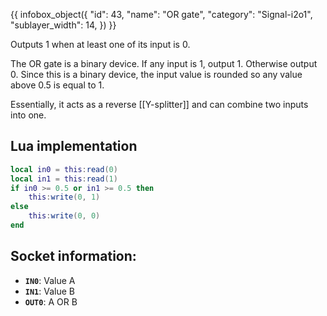 {{ infobox_object({
	"id": 43,
	"name": "OR gate",
	"category": "Signal-i2o1",
	"sublayer_width": 14,
}) }}

Outputs 1 when at least one of its input is 0.

The OR gate is a binary device. If any input is 1, output 1. Otherwise output 0. Since this is a binary device, the input value is rounded so any value above 0.5 is equal to 1.

Essentially, it acts as a reverse [[Y-splitter]] and can combine two inputs into one. 

## Lua implementation
```lua
local in0 = this:read(0)
local in1 = this:read(1)
if in0 >= 0.5 or in1 >= 0.5 then
	this:write(0, 1)
else
	this:write(0, 0)
end
```

## Socket information:
- **`IN0`**: Value A
- **`IN1`**: Value B
- **`OUT0`**: A OR B